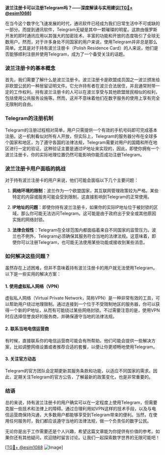 **波兰注册卡可以注册Telegram吗？——深度解读与实用建议[[TG💪+ @esim1088](https://t.me/s/esim1088)]**

在当今这个数字化飞速发展的时代，通讯软件已经成为我们日常生活中不可或缺的一部分。而提到通讯软件，Telegram无疑是其中一颗璀璨的明星。这款由俄罗斯开发的即时通讯应用以其强大的加密技术、丰富的功能和开放的态度吸引了全球无数用户。然而，对于许多身处不同国家的用户来说，使用Telegram并非总是那么简单。尤其是对于持有波兰注册卡（Polish Residence Card）的人来说，他们是否能够顺利注册并使用Telegram，成为了一个备受关注的话题。

### 波兰注册卡的基本概念

首先，我们需要了解什么是波兰注册卡。波兰注册卡是欧盟成员国之一波兰颁发给非欧盟公民的一种居留证明文件。它允许持有者在波兰合法居住，并且通常附带一定的工作权利。持有波兰注册卡的人可以在波兰享受与其他欧盟居民相似的权利，包括使用公共服务设施等。然而，这并不意味着他们在数字服务的使用上享有完全无限制的自由。

### Telegram的注册机制

Telegram的注册过程相对简单，用户只需提供一个有效的手机号码即可完成基本注册。这一机制看似对所有人开放，但实际上，Telegram的服务器分布在全球多个国家和地区，为了遵守各国的法律法规，Telegram需要对用户的国籍和所在地区进行一定的验证。这种验证主要是通过IP地址来实现的，因此，即使你拥有一个波兰注册卡，你的实际地理位置仍然可能影响你能否成功注册Telegram。

### 波兰注册卡用户面临的挑战

对于持有波兰注册卡的用户来说，他们可能会面临以下几个主要问题：

1. **网络环境的限制**：波兰作为一个欧盟国家，其互联网管理政策较为严格。某些特定的内容或服务可能会受到限制，这直接影响到Telegram的正常使用。
   
2. **IP地址的问题**：即使你持有波兰注册卡，如果你的实际IP地址位于被封锁的区域，那么你可能无法访问Telegram。这可能是由于政府出于安全或其他原因实施的网络封锁。

3. **法律合规性**：Telegram在全球范围内都面临着来自不同国家的监管压力。波兰也不例外，Telegram必须确保其服务符合当地的法律法规。这意味着，即使你可以注册Telegram，也可能无法使用某些功能或接收到某些消息。

### 如何解决这些问题？

虽然存在上述困难，但并不意味着持有波兰注册卡的用户就无法使用Telegram。以下是一些实用的解决方案：

#### 1. 使用虚拟私人网络（VPN）

虚拟私人网络（Virtual Private Network，简称VPN）是一种非常有效的工具，可以帮助用户绕过地理限制。通过连接到一个位于不受限制地区的服务器，你可以获得一个新的IP地址，从而有可能绕过某些网络封锁。不过需要注意的是，使用VPN时应选择信誉良好的服务商，并确保遵守当地的法律法规。

#### 2. 联系当地电信运营商

有时候，直接联系你的电信运营商可能会有所帮助。他们可能会提供一些解决方案，比如调整网络设置或者推荐合适的套餐，以便让你更顺畅地使用Telegram。

#### 3. 关注官方动态

Telegram的官方团队会定期更新其服务条款和功能，以适应不同国家的需求。因此，定期关注Telegram的官方公告，了解最新的政策变化，也是非常重要的。

### 结语

总的来说，持有波兰注册卡的用户确实可以在一定程度上使用Telegram，但需要克服一些技术和法律上的障碍。通过合理利用如VPN这样的技术手段，以及与电信运营商保持沟通，大多数用户都能够享受到Telegram带来的便利。当然，在使用任何服务时，我们都应该遵守当地的法律法规，做一个负责任的数字公民。

无论你是出于工作需要还是个人兴趣，希望这篇文章能为你提供有价值的参考。如果你还有其他疑问，欢迎随时留言讨论。让我们一起探索数字世界的无限可能吧！

[[TG💪+ @esim1088](https://t.me/s/esim1088) ![Image](https://i.postimg.cc/4NQfJmqS/Snipaste-2025-05-13-00-14-12.png)]